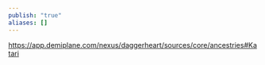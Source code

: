 ```yaml
---
publish: "true"
aliases: []
---
```

https://app.demiplane.com/nexus/daggerheart/sources/core/ancestries#Katari